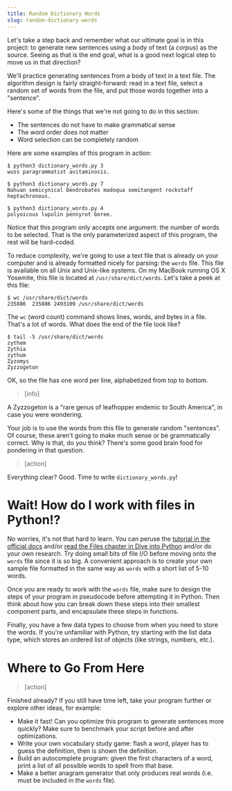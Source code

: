```yaml
---
title: Random Dictionary Words
slug: random-dictionary-words
---
```


Let's take a step back and remember what our ultimate goal is in this project: to generate new sentences using a body of text (a *corpus*) as the source. Seeing as that is the end goal, what is a good next logical step to move us in that direction?

We'll practice generating sentences from a body of text in a text file. The algorithm design is fairly straight-forward: read in a text file, select a random set of words from the file, and put those words together into a "sentence".

Here's some of the things that we're not going to do in this section:
* The sentences do not have to make grammatical sense
* The word order does not matter
* Word selection can be completely random

Here are some examples of this program in action:

	$ python3 dictionary_words.py 3
	wuss paragrammatist avitaminosis.

	$ python3 dictionary_words.py 7
	Nahuan semicynical Dendrobates madoqua semitangent rockstaff heptachronous.

	$ python3 dictionary_words.py 4
	polyoicous lupulin pennyrot boree.

Notice that this program only accepts one argument: the number of words to be selected. That is the only parameterized aspect of this program, the rest will be hard-coded.

To reduce complexity, we're going to use a text file that is already on your computer and is already formatted nicely for parsing: the `words` file. This file is available on all Unix and Unix-like systems. On my MacBook running OS X Yosemite, this file is located at `/usr/share/dict/words`. Let's take a peek at this file:

	$ wc /usr/share/dict/words
	235886  235886 2493109 /usr/share/dict/words

The `wc` (word count) command shows lines, words, and bytes in a file. That's a lot of words. What does the end of the file look like?

	$ tail -5 /usr/share/dict/words
	zythem
	Zythia
	zythum
	Zyzomys
	Zyzzogeton

OK, so the file has one word per line, alphabetized from top to bottom.

> [info]
>
A Zyzzogeton is a "rare genus of leafhopper endemic to South America", in case you were wondering.

Your job is to use the words from this file to generate random "sentences". Of course, these aren't going to make much sense or be grammatically correct. Why is that, do you think? There's some good brain food for pondering in that question.

> [action]
>
Everything clear? Good. Time to write `dictionary_words.py`!

Wait! How do I work with files in Python!?
==
No worries, it's not that hard to learn. You can peruse the [tutorial in the official docs](https://docs.python.org/3/tutorial/inputoutput.html) and/or [read the Files chapter in Dive into Python](http://www.diveintopython3.net/files.html) and/or do your own research. Try doing small bits of file I/O before moving onto the `words` file since it is so big. A convenient approach is to create your own sample file formatted in the same way as `words` with a short list of 5-10 words.

Once you are ready to work with the `words` file, make sure to design the steps of your program in pseudocode before attempting it in Python. Then think about how you can break down these steps into their smallest component parts, and encapsulate these steps in functions.

Finally, you have a few data types to choose from when you need to store the words. If you're unfamiliar with Python, try starting with the list data type, which stores an ordered list of objects (like strings, numbers, etc.).

Where to Go From Here
==

> [action]
>
Finished already? If you still have time left, take your program further or explore other ideas, for example:
* Make it fast! Can you optimize this program to generate sentences more quickly? Make sure to benchmark your script before and after optimizations.
* Write your own vocabulary study game: flash a word, player has to guess the definition, then is shown the definition.
* Build an autocomplete program: given the first characters of a word, print a list of all possible words to spell from that base.
* Make a better anagram generator that only produces real words (i.e. must be included in the `words` file).
